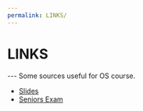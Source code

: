 ```yaml
---
permalink: LINKS/
---
```


# LINKS
--- Some sources useful for OS course.
- [Slides](https://codex.cs.yale.edu/avi/os-book/OS10/slide-dir/)
- [Seniors Exam](https://rms46.vlsm.org/2/183.pdf)
